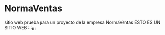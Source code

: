 # NormaVentas
sitio web prueba para un proyecto de la empresa NormaVentas
ESTO ES UN SITIO WEB :::¡¡¡
